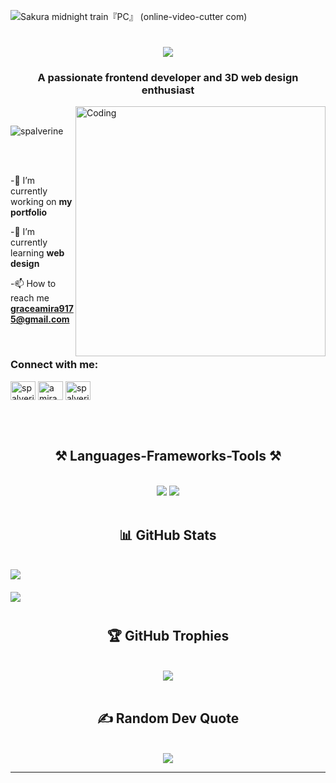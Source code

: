 ![Sakura midnight train『PC』 (online-video-cutter com)](https://github.com/user-attachments/assets/ea0bba17-eef5-497d-aa42-a205033e2f97)

<h1 align="center">
    <img src="https://readme-typing-svg.herokuapp.com/?font=Righteous&size=35&center=true&vCenter=true&width=500&height=70&duration=4000&lines=Hi👋,+I'm+Amira!;" />
</h1>
<h3 align="center">A passionate frontend developer and 3D web design enthusiast</h3>
<img align="right" width="400" alt="Coding" src="https://user-images.githubusercontent.com/74038190/219923809-b86dc415-a0c2-4a38-bc88-ad6cf06395a8.gif">
<br/>
<p align="left"> <img src="https://komarev.com/ghpvc/?username=spalverine&label=Profile%20views&color=0e75b6&style=flat" alt="spalverine" /> </p>

<br/>
<br/>

-🔭 I’m currently working on **my portfolio**

-🌱 I’m currently learning **web design**

-📫 How to reach me **graceamira9175@gmail.com**

<br/>
<h3 align="left">Connect with me:</h3>
<p align="left">
<a href="https://twitter.com/spalverine" target="blank"><img align="center" src="https://raw.githubusercontent.com/rahuldkjain/github-profile-readme-generator/master/src/images/icons/Social/twitter.svg" alt="spalverine" height="30" width="40" /></a>
<a href="https://linkedin.com/in/amira aidh" target="blank"><img align="center" src="https://raw.githubusercontent.com/rahuldkjain/github-profile-readme-generator/master/src/images/icons/Social/linked-in-alt.svg" alt="amira aidh" height="30" width="40" /></a>
<a href="https://instagram.com/spalverine" target="blank"><img align="center" src="https://raw.githubusercontent.com/rahuldkjain/github-profile-readme-generator/master/src/images/icons/Social/instagram.svg" alt="spalverine" height="30" width="40" /></a>
</p>

<br/>
<br/>

<h2 align="center">⚒️ Languages-Frameworks-Tools ⚒️</h2>
<br/>
<div align="center">
    <img src="https://skillicons.dev/icons?i=react,bootstrap,html,css,vscode,github,figma,tailwind,git,firebase,linux,reactnative" />
    <img src="https://skillicons.dev/icons?i=javascript,typescript,c,java,nextjs,mysql,c,cpp,matlab,php,notion,obsidian,ps" /><br>
</div>

<br/>


<h2 align="center">📊 GitHub Stats</h2>
<br/>
<div align="center">
    <img src="https://github-readme-stats.vercel.app/api?username=spalverine&theme=radical&hide_border=false&include_all_commits=false&count_private=true" style="display: block; margin: auto; margin-bottom: 20px;" /> 
    <img src="https://github-readme-streak-stats.herokuapp.com/?user=spalverine&theme=radical&hide_border=false" style="display: block; margin: auto; margin-bottom: 40px;" />
</div>

<h2 align="center" >🏆 GitHub Trophies</h2>
<br/>
<div align="center">
    <img src="https://github-profile-trophy.vercel.app/?username=spalverine&theme=radical&no-frame=false&no-bg=false&margin-w=4" />
</div>


<br/>

<h2 align="center">✍️ Random Dev Quote</h2>
<br/>
<div align="center">
    <img src="https://quotes-github-readme.vercel.app/api?type=horizontal&theme=radical" /><br/>
</div>

---




